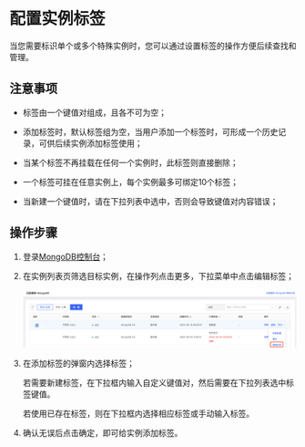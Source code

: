 # 配置实例标签

当您需要标识单个或多个特殊实例时，您可以通过设置标签的操作方便后续查找和管理。



## 注意事项

- 标签由一个键值对组成，且各不可为空；

- 添加标签时，默认标签组为空，当用户添加一个标签时，可形成一个历史记录，可供后续实例添加标签使用；

- 当某个标签不再挂载在任何一个实例时，此标签则直接删除；

- 一个标签可挂在任意实例上，每个实例最多可绑定10个标签；

- 当新建一个键值时，请在下拉列表中选中，否则会导致键值对内容错误；



## 操作步骤

1. 登录[MongoDB控制台](https://mongodb-console.jdcloud.com/mongodb)；

2. 在实例列表页筛选目标实例，在操作列点击更多，下拉菜单中点击编辑标签；

   ![img](../../../../../image/mongodb/configureLable.png)

3. 在添加标签的弹窗内选择标签；

   若需要新建标签，在下拉框内输入自定义键值对，然后需要在下拉列表选中标签键值。

   若使用已存在标签，则在下拉框内选择相应标签或手动输入标签。

4. 确认无误后点击确定，即可给实例添加标签。